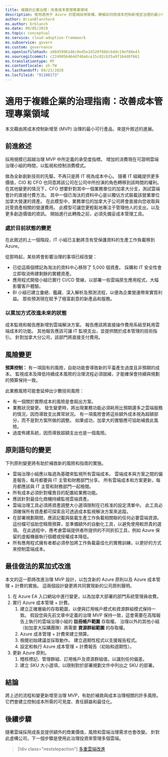 ```yaml
---
title: 複雜的企業治理：改善成本管理專業領域
description: 使用適用于 Azure 的雲端採用架構，瞭解如何將成本控制新增至治理的最小可行產品 (MVP) 。
author: BrianBlanchard
ms.author: brblanch
ms.date: 09/05/2019
ms.topic: conceptual
ms.service: cloud-adoption-framework
ms.subservice: govern
ms.custom: governance
ms.openlocfilehash: a9845996146c9ed5e2d320f866cbddc19ef88e43
ms.sourcegitcommit: c2249056464d748a6ce15c82cb35a9f164d8f661
ms.translationtype: MT
ms.contentlocale: zh-TW
ms.lasthandoff: 09/23/2020
ms.locfileid: "91108173"
---
```

# <a name="governance-guide-for-complex-enterprises-improve-the-cost-management-discipline"></a>適用于複雜企業的治理指南：改善成本管理專業領域

本文藉由將成本控制新增至 (MVP) 治理的最小可行產品，來提升敘述的進展。

## <a name="advancing-the-narrative"></a>前進敘述

採用規模已超越治理 MVP 中所定義的承受度指標。 增加的消費現在可證明雲端治理小組的時間，以監視和控制消費模式。

做為全新創新技術的先驅，不再只是將 IT 視為成本中心。 隨著 IT 組織提供更多價值，CIO 和 CFO 也同意將該公司在公司中所扮演的角色轉移到該時間的權利。 在其他變更的情況下，CFO 想要針對其中一個業務單位的加拿大分支，測試雲端會計的直接付費方法。 其中一個已淘汰的資料中心是以獨佔方式裝載該營業單位加拿大營運的資產。 在此模型中，業務單位的加拿大子公司將會直接向您收取與託管資產相關的營運費用。 此模型可讓您更輕鬆地專注于管理他人的支出，以及更多創造價值的資訊。 開始進行此轉換之前，必須先備妥成本管理工具。

### <a name="changes-in-the-current-state"></a>處於目前狀態的變更

在此敘述的上一個階段，IT 小組已主動將含有受保護資料的生產工作負載移到 Azure。

從那時起，某些將會影響治理的事項已經改變：

- 已從這兩個標記為淘汰的資料中心移除了 5,000 個資產。 採購和 IT 安全性會立即取消佈建剩餘的實體資產。
- 應用程式開發小組已實行 CI/CD 管線，以部署一些雲端原生應用程式，大幅影響客戶體驗。
- BI 小組已建立彙總、鑑藏、深入解析及預測流程，以便為企業營運帶來實質利益。 那些預測現在賦予了極富創意的新產品和服務。

### <a name="incrementally-improve-the-future-state"></a>以累加方式改進未來的狀態

成本監視和報告應新增到雲端解決方案。 報告應該將直接操作費用系結至耗用雲端成本的功能。 其他報告應該可讓 IT 監視支出，並提供關於成本管理的技術指引。 針對加拿大分公司，該部門將直接支付費用。

## <a name="changes-in-risk"></a>風險變更

**預算控制：** 有一項固有的風險，自助功能會導致新的平臺產生過度且非預期的成本。 監視成本及降低持續成本風險的治理流程必須就緒，才能確保會持續與規劃的預算保持一致。

此業務風險可能會延伸出少數技術風險：

- 有一個關於實際成本的風險是會超出方案。
- 業務狀況變更。 發生變更時，將出現業務功能必須耗用比預期還多之雲端服務的情況，因而導致支出異常狀況。 有一項風險會將這些額外成本視為超額部分，而不是對方案所做的調整。 如果成功，加拿大的實驗應可協助補救此風險。
- 過度佈建系統，因而導致超額支出也是一個風險。

## <a name="changes-to-the-policy-statements"></a>原則語句的變更

下列原則變更將有助於補救新的風險和指南的實施。

- 雲端治理小組應以每週為基礎來監視所有雲端成本。 雲端成本與方案之間的偏差報告，每月都要與 IT 主管和財務部門分享。 所有雲端成本和方案更新，每月都應該與 IT 主管和財務部門一起檢閱。
- 所有成本必須針對權責目的配置給業務功能。
- 應該針對最佳化商機持續監視雲端資產。
- 雲端治理工具必須將資產調整大小選項限制在已核准的設定清單中。 此工具必須確保所有資產都可探索且可透過成本監視解決方案來追蹤。
- 在部署規劃期間，應該記載與裝載生產工作負載相關聯的任何必要雲端資源。 這份檔可協助您精簡預算，並準備額外的自動化工具，以避免使用較昂貴的選項。 在此過程中，應考慮雲端提供者所提供的不同折扣工具，例如 Azure 保留的虛擬機器執行個體或授權成本降低。
- 所有應用程式擁有者都必須參加將工作負載最佳化的實務訓練，以更好的方式來控制雲端成本。

## <a name="incremental-improvement-of-best-practices"></a>最佳做法的累加式改進

本文的這一節將改進治理 MVP 設計，以包含新的 Azure 原則以及 Azure 成本管理 + 計費的實施。 這兩個設計變更將共同實現新的公司原則聲明。

1. 在 Azure EA 入口網站中進行變更，以為加拿大部署的部門系統管理員收費。
2. 實行 Azure 成本管理 + 計費。
    1. 建立正確層級的存取範圍，以便與訂用帳戶模式和資源群組模式保持一致。 假設您與先前文章中定義的治理 MVP 保持一致，這會需要在高階報告上執行的雲端治理小組的 **註冊帳戶範圍** 存取權。 治理以外的其他小組（如加拿大採購團隊）將需要 **資源群組範圍** 的存取權。
    2. Azure 成本管理 + 計費來建立預算。
    3. 檢閱初始建議並採取動作。 建立週期性程式以支援報告程式。
    4. 設定和執行 Azure 成本管理 + 計費報告（初始和週期性）。
3. 更新 Azure 原則。
    1. 稽核標記、管理群組、訂用帳戶及資源群組值，以識別任何偏差。
    2. 建立 SKU 大小選項，以限制對於部署規劃文件中列出之 SKU 的部署。

## <a name="conclusion"></a>結論

將上述的流程和變更新增至治理 MVP，有助於補救與成本治理相關的許多風險。 它們會建立控制成本所需的可見度、責任歸屬和最佳化。

## <a name="next-steps"></a>後續步驟

隨著雲端採用成長並提供額外的商業價值，風險和雲端治理需求也會改變。 針對此虛構公司，下一個步驟是使用此治理投資來管理多個雲端。

> [!div class="nextstepaction"]
> [多重雲端改進](./multicloud-improvement.md)

